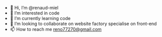 - 👋 Hi, I’m @renaud-miel 
- 👀 I’m interested in code
- 🌱 I’m currently learning code
- 💞️ I’m looking to collaborate on website factory specialise on front-end
- 📫 How to reach me reno77270@gmail.com  

<!---
renaud-miel/renaud-miel is a ✨ special ✨ repository because its `README.md` (this file) appears on your GitHub profile.
You can click the Preview link to take a look at your changes.
--->

